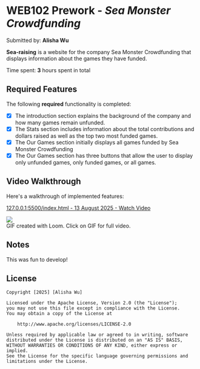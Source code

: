 # WEB102 Prework - *Sea Monster Crowdfunding*

Submitted by: **Alisha Wu**

**Sea-raising** is a website for the company Sea Monster Crowdfunding that displays information about the games they have funded.

Time spent: **3** hours spent in total

## Required Features

The following **required** functionality is completed:

* [X] The introduction section explains the background of the company and how many games remain unfunded.
* [X] The Stats section includes information about the total contributions and dollars raised as well as the top two most funded games.
* [X] The Our Games section initially displays all games funded by Sea Monster Crowdfunding
* [X] The Our Games section has three buttons that allow the user to display only unfunded games, only funded games, or all games.

## Video Walkthrough

Here's a walkthrough of implemented features:


<div>
    <a href="https://www.loom.com/share/7ec219cbcc30466996714af2c2fa66c2">
      <p>127.0.0.1:5500/index.html - 13 August 2025 - Watch Video</p>
    </a>
    <a href="https://www.loom.com/share/7ec219cbcc30466996714af2c2fa66c2">
      <img style="max-width:300px;" src="https://cdn.loom.com/sessions/thumbnails/7ec219cbcc30466996714af2c2fa66c2-95bfce45e5047520-full-play.gif">
    </a>
  </div>
GIF created with Loom. Click on GIF for full video.   
<!-- Recommended tools:
[Kap](https://getkap.co/) for macOS
[ScreenToGif](https://www.screentogif.com/) for Windows
[peek](https://github.com/phw/peek) for Linux. -->

## Notes

This was fun to develop! 

## License

    Copyright [2025] [Alisha Wu]

    Licensed under the Apache License, Version 2.0 (the "License");
    you may not use this file except in compliance with the License.
    You may obtain a copy of the License at

        http://www.apache.org/licenses/LICENSE-2.0

    Unless required by applicable law or agreed to in writing, software
    distributed under the License is distributed on an "AS IS" BASIS,
    WITHOUT WARRANTIES OR CONDITIONS OF ANY KIND, either express or implied.
    See the License for the specific language governing permissions and
    limitations under the License.

